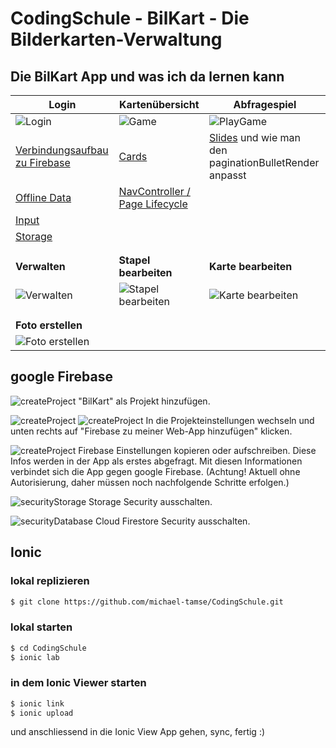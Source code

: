 # CodingSchule - BilKart - Die Bilderkarten-Verwaltung
## Die BilKart App und was ich da lernen kann
Login|Kartenübersicht|Abfragespiel
----|----|----
![Login](https://user-images.githubusercontent.com/16017172/31615491-072004e0-b28a-11e7-8b13-380119916841.PNG) | ![Game](https://user-images.githubusercontent.com/16017172/31615492-0735f73c-b28a-11e7-838c-e9b13d604af1.PNG) | ![PlayGame](https://user-images.githubusercontent.com/16017172/31615493-074b2f12-b28a-11e7-9d7f-b6f96fc9a350.PNG)
[Verbindungsaufbau zu Firebase](https://firebase.google.com/docs/firestore/quickstart)| [Cards](https://ionicframework.com/docs/components/#cards) | [Slides](https://ionicframework.com/docs/api/components/slides/Slides/) und wie man den paginationBulletRender anpasst
[Offline Data](https://firebase.google.com/docs/firestore/manage-data/enable-offline) | [NavController / Page Lifecycle](https://ionicframework.com/docs/api/navigation/NavController/) |
[Input](https://ionicframework.com/docs/api/components/input/Input/)||
[Storage](https://ionicframework.com/docs/storage/)||
||
||
**Verwalten**|**Stapel bearbeiten**|**Karte bearbeiten**
![Verwalten](https://user-images.githubusercontent.com/16017172/31615494-076a4a64-b28a-11e7-9571-eda195a11aad.PNG)|![Stapel bearbeiten](https://user-images.githubusercontent.com/16017172/31615495-0782501e-b28a-11e7-8e85-38dc0221c7d1.PNG)|![Karte bearbeiten](https://user-images.githubusercontent.com/16017172/31615497-07d15d08-b28a-11e7-979a-76c31160a876.PNG)
||
||
**Foto erstellen**||
![Foto erstellen](https://user-images.githubusercontent.com/16017172/31615498-07e76918-b28a-11e7-92a4-c8a7face14e2.PNG)|||

## google Firebase
![createProject](https://user-images.githubusercontent.com/16017172/31603964-1a5b5834-b262-11e7-8250-1eb134da9f73.png)
"BilKart" als Projekt hinzufügen.

![createProject](https://user-images.githubusercontent.com/16017172/31603965-1a8cbfb4-b262-11e7-9126-6527f3fce9ff.png)
![createProject](https://user-images.githubusercontent.com/16017172/31603966-1aa9ae6c-b262-11e7-81c4-3ae7e658eeab.png)
In die Projekteinstellungen wechseln und unten rechts auf "Firebase zu meiner Web-App hinzufügen" klicken.

![createProject](https://user-images.githubusercontent.com/16017172/31603967-1ac5e244-b262-11e7-8c9f-a73523c307b9.png)
Firebase Einstellungen kopieren oder aufschreiben. Diese Infos werden in der App als erstes abgefragt. Mit diesen Informationen verbindet sich die App gegen google Firebase. (Achtung! Aktuell ohne Autorisierung, daher müssen noch nachfolgende Schritte erfolgen.)

![securityStorage](https://user-images.githubusercontent.com/16017172/31603968-1afd8384-b262-11e7-96c0-8a48c035774e.png)
Storage Security ausschalten.

![securityDatabase](https://user-images.githubusercontent.com/16017172/31603969-1b189ea8-b262-11e7-85ae-6e4cf1428ba6.png)
Cloud Firestore Security ausschalten.

## Ionic
### lokal replizieren
```sh
$ git clone https://github.com/michael-tamse/CodingSchule.git
```

### lokal starten
```sh
$ cd CodingSchule
$ ionic lab
```
### in dem Ionic Viewer starten
```sh
$ ionic link
$ ionic upload
```
und anschliessend in die Ionic View App gehen, sync, fertig :)